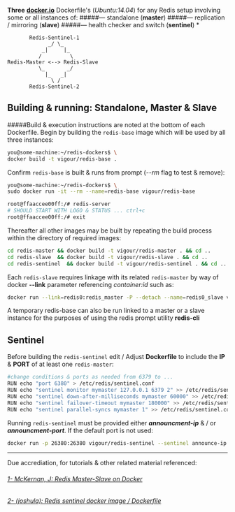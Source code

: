 **Three** **[docker.io](www.docker.io "Docker")** Dockerfile's (_Ubuntu:14.04_) for any Redis setup involving some or all instances of:
#####— standalone (**master**)
#####— replication / mirroring (**slave**)
#####— health checker and switch (**sentinel**)
*
```
       Redis-Sentinel-1
             _/ \_
           _|     |_
          /         \ 
Redis-Master <--> Redis-Slave
          \_       _/
    	    |_   _|
              \ /
       Redis-Sentinel-2
```
## Building & running: Standalone, Master & Slave
#####Build & execution instructions are noted at the bottom of each Dockerfile.
Begin by building the ``redis-base`` image which will be used by all three instances: 
```sh 
you@some-machine:~/redis-dockers$ \
docker build -t vigour/redis-base .
```
Confirm ``redis-base`` is built & runs from prompt (_--rm_ flag to test & remove): 
```sh 
you@some-machine:~/redis-dockers$ \
sudo docker run -it --rm --name=redis-base vigour/redis-base

root@ffaaccee00ff:/# redis-server 
# SHOULD START WITH LOGO & STATUS ... ctrl+c
root@ffaaccee00ff:/# exit
```

Thereafter all other images may be built by repeating the build process within the directory of required images:
```sh 
cd redis-master && docker build -t vigour/redis-master . && cd ..
cd redis-slave  && docker build -t vigour/redis-slave . && cd ..
cd redis-sentinel  && docker build -t vigour/redis-sentinel . && cd ..
```
Each ``redis-slave`` requires linkage with its related ``redis-master`` by way of docker **--link** parameter referencing _container:id_  such as:
```sh 
docker run --link=redis0:redis_master -P --detach --name=redis0_slave vigour/redis-slave
```
A temporary redis-base can also be run linked to a master or a slave instance for the purposes of using the redis prompt utility **redis-cli** 
## Sentinel 
Before building the ``redis-sentinel`` edit / Adjust **Dockerfile** to include the **IP** & **PORT** of at least one ``redis-master``:
```sh 
#change conditions & ports as needed from 6379 to ...
RUN echo "port 6380" > /etc/redis/sentinel.conf
RUN echo "sentinel monitor mymaster 127.0.0.1 6379 2" >> /etc/redis/sentinel.conf
RUN echo "sentinel down-after-milliseconds mymaster 60000" >> /etc/redis/sentinel.conf
RUN echo "sentinel failover-timeout mymaster 180000" >> /etc/redis/sentinel.conf
RUN echo "sentinel parallel-syncs mymaster 1" >> /etc/redis/sentinel.conf

```


Running ``redis-sentinel`` must be provided either **_announcment-ip_** & / or **_announcment-port_**. If the default port is not used:
```sh 
docker run -p 26380:26380 vigour/redis-sentinel --sentinel announce-ip 1.2.3.4 --sentinel announce-port 26380
```


------
Due accrediation, for tutorials & other related material referenced:
###### [1- McKernan, J: Redis Master-Slave on Docker](http://www.hvflabs.com/posts/redis-master-slave-on-docker "blog")
###### [2- (joshula): Redis sentinel docker image / Dockerfile](http://www.stackoverflow.com/questions/25914814/redis-sentinel-docker-image-dockerfile/ "stackoverlfow")
